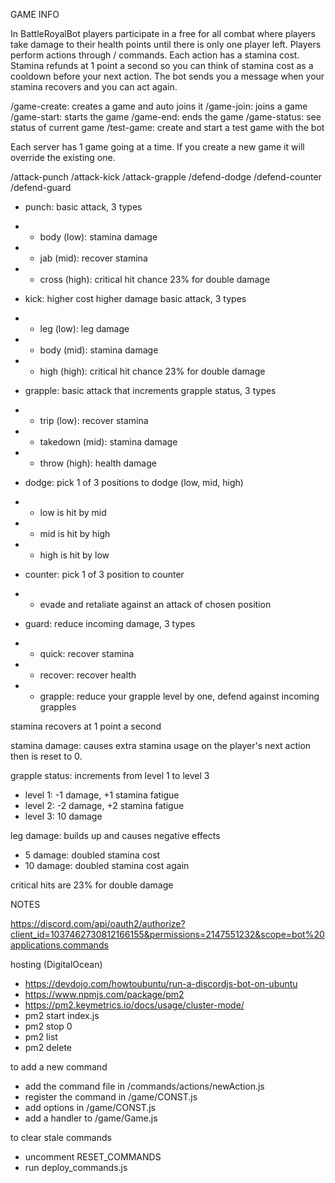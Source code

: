GAME INFO

In BattleRoyalBot players participate in a free for all combat where players take damage to their health points until there is only one player left. Players perform actions through / commands. Each action has a stamina cost. Stamina refunds at 1 point a second so you can think of stamina cost as a cooldown before your next action. The bot sends you a message when your stamina recovers and you can act again.

/game-create: creates a game and auto joins it
/game-join: joins a game
/game-start: starts the game
/game-end: ends the game
/game-status: see status of current game
/test-game: create and start a test game with the bot

Each server has 1 game going at a time. If you create a new game it will override the existing one.

/attack-punch
/attack-kick
/attack-grapple
/defend-dodge
/defend-counter
/defend-guard

- punch: basic attack, 3 types
- - body (low): stamina damage
- - jab (mid): recover stamina
- - cross (high): critical hit chance 23% for double damage

- kick: higher cost higher damage basic attack, 3 types
- - leg (low): leg damage
- - body (mid): stamina damage
- - high (high): critical hit chance 23% for double damage

- grapple: basic attack that increments grapple status, 3 types
- - trip (low): recover stamina
- - takedown (mid): stamina damage
- - throw (high): health damage

- dodge: pick 1 of 3 positions to dodge (low, mid, high)
- - low is hit by mid
- - mid is hit by high
- - high is hit by low

- counter: pick 1 of 3 position to counter
- - evade and retaliate against an attack of chosen position

- guard: reduce incoming damage, 3 types
- - quick: recover stamina
- - recover: recover health
- - grapple: reduce your grapple level by one, defend against incoming grapples

stamina recovers at 1 point a second

stamina damage: causes extra stamina usage on the player's next action then is reset to 0.

grapple status: increments from level 1 to level 3

- level 1: -1 damage, +1 stamina fatigue
- level 2: -2 damage, +2 stamina fatigue
- level 3: 10 damage

leg damage: builds up and causes negative effects

- 5 damage: doubled stamina cost
- 10 damage: doubled stamina cost again

critical hits are 23% for double damage

NOTES

https://discord.com/api/oauth2/authorize?client_id=1037462730812166155&permissions=2147551232&scope=bot%20applications.commands

hosting (DigitalOcean)

- https://devdojo.com/howtoubuntu/run-a-discordjs-bot-on-ubuntu
- https://www.npmjs.com/package/pm2
- https://pm2.keymetrics.io/docs/usage/cluster-mode/
- pm2 start index.js
- pm2 stop 0
- pm2 list
- pm2 delete

to add a new command

- add the command file in /commands/actions/newAction.js
- register the command in /game/CONST.js
- add options in /game/CONST.js
- add a handler to /game/Game.js

to clear stale commands

- uncomment RESET_COMMANDS
- run deploy_commands.js
